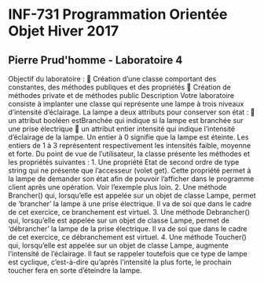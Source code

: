 # INF-731   Programmation Orientée Objet   Hiver 2017

##  Pierre Prud'homme - Laboratoire 4

Objectif du laboratoire :   Création d’une classe comportant des constantes, des méthodes publiques et des propriétés   Création de méthodes private et de méthodes public  Description  Votre laboratoire consiste à implanter une classe qui représente une lampe à trois niveaux d’intensité d’éclairage. La lampe a deux attributs pour conserver son état :    un attribut booléen estBranchée qui indique si la lampe est branchée sur une prise électrique   un attribut entier intensité qui indique l’intensité d’éclairage de la lampe. Un entier à 0 signifie que la lampe est éteinte. Les entiers de 1 à 3 représentent respectivement les intensités faible, moyenne et forte.  Du point de vue de l’utilisateur, la classe présente les méthodes et les propriétés suivantes : 1.  Une propriété Etat de second ordre de type string qui ne présente que l’accesseur (volet get). Cette propriété permet à la lampe de demander son état afin de pouvoir l’afficher dans le programme client après une opération. Voir l’exemple plus loin.  2.  Une méthode Brancher() qui, lorsqu’elle est appelée sur un objet de classe Lampe, permet de ‘brancher’ la lampe à une prise électrique. Il va de soi que dans le cadre de cet exercice, ce branchement est virtuel. 3.  Une méthode Debrancher() qui, lorsqu’elle est appelée sur un objet de classe Lampe, permet de ‘débrancher’ la lampe de la prise électrique. Il va de soi que dans le cadre de cet exercice, ce débranchement est virtuel. 4.  Une méthode Toucher() qui, lorsqu’elle est appelée sur un objet de classe Lampe, augmente l’intensité de l’éclairage. Il faut se rappeler toutefois que ce type de lampe est cyclique, c’est-à-dire qu’après l’intensité la plus forte, le prochain toucher fera en sorte d’éteindre la lampe.
